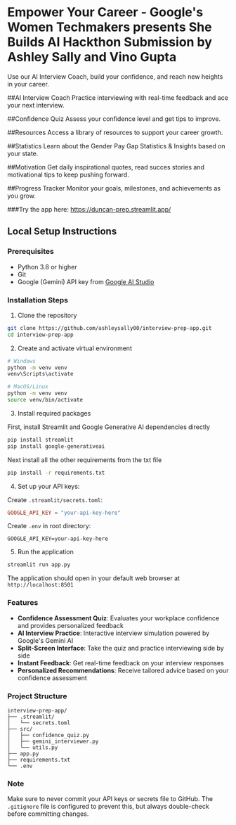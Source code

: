# Empower Your Career - Google's Women Techmakers presents She Builds AI Hackthon Submission by Ashley Sally and Vino Gupta
Use our AI Interview Coach, build your confidence, and reach new heights in your career.

##AI Interview Coach
Practice interviewing with real-time feedback and ace your next interview.

##Confidence Quiz
Assess your confidence level and get tips to improve.

##Resources
Access a library of resources to support your career growth.

##Statistics
Learn about the Gender Pay Gap Statistics & Insights based on your state.

##Motivation
Get daily inspirational quotes, read succes stories and motivational tips to keep pushing forward.

##Progress Tracker
Monitor your goals, milestones, and achievements as you grow.

###Try the app here: https://duncan-prep.streamlit.app/

## Local Setup Instructions

### Prerequisites

- Python 3.8 or higher
- Git
- Google (Gemini) API key from [Google AI Studio](https://makersuite.google.com/app/apikey)

### Installation Steps

1. Clone the repository

```bash
git clone https://github.com/ashleysally00/interview-prep-app.git
cd interview-prep-app
```

2. Create and activate virtual environment

```bash
# Windows
python -m venv venv
venv\Scripts\activate

# MacOS/Linux
python -m venv venv
source venv/bin/activate
```

3. Install required packages

First, install Streamlit and Google Generative AI dependencies directly

```bash
pip install streamlit
pip install google-generativeai
```

Next install all the other requirements from the txt file

```bash
pip install -r requirements.txt
```

4. Set up your API keys:

Create `.streamlit/secrets.toml`:

```toml
GOOGLE_API_KEY = "your-api-key-here"
```

Create `.env` in root directory:

```
GOOGLE_API_KEY=your-api-key-here
```

5. Run the application

```bash
streamlit run app.py
```

The application should open in your default web browser at `http://localhost:8501`

### Features

- **Confidence Assessment Quiz**: Evaluates your workplace confidence and provides personalized feedback
- **AI Interview Practice**: Interactive interview simulation powered by Google's Gemini AI
- **Split-Screen Interface**: Take the quiz and practice interviewing side by side
- **Instant Feedback**: Get real-time feedback on your interview responses
- **Personalized Recommendations**: Receive tailored advice based on your confidence assessment

### Project Structure

```
interview-prep-app/
├── .streamlit/
│   └── secrets.toml
├── src/
│   ├── confidence_quiz.py
│   ├── gemini_interviewer.py
│   └── utils.py
├── app.py
├── requirements.txt
└── .env
```

### Note

Make sure to never commit your API keys or secrets file to GitHub. The `.gitignore` file is configured to prevent this, but always double-check before committing changes.

